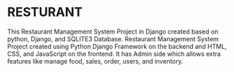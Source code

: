 # RESTURANT
This Restaurant Management System Project in Django created based on python, Django, and SQLITE3 Database. Restaurant Management System Project created using Python Django Framework on the backend and HTML, CSS, and JavaScript on the frontend. It has Admin side which allows extra features like manage food, sales, order, users, and inventory.
